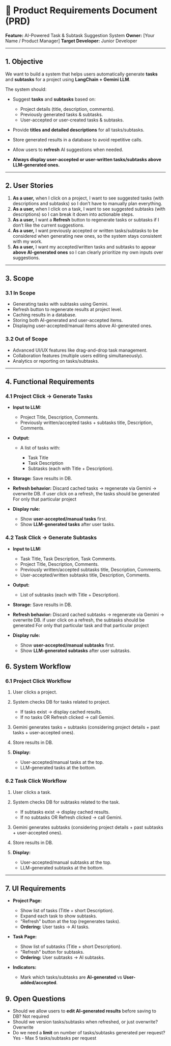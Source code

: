 

# 📄 Product Requirements Document (PRD)

**Feature:** AI-Powered Task & Subtask Suggestion System
**Owner:** [Your Name / Product Manager]
**Target Developer:** Junior Developer

---

## 1. Objective

We want to build a system that helps users automatically generate **tasks** and **subtasks** for a project using **LangChain + Gemini LLM**.

The system should:

* Suggest **tasks** and **subtasks** based on:

  * Project details (title, description, comments).
  * Previously generated tasks & subtasks.
  * User-accepted or user-created tasks & subtasks.
* Provide **titles and detailed descriptions** for all tasks/subtasks.
* Store generated results in a database to avoid repetitive calls.
* Allow users to **refresh** AI suggestions when needed.
* **Always display user-accepted or user-written tasks/subtasks above LLM-generated ones.**

---

## 2. User Stories

1. **As a user,** when I click on a project, I want to see suggested tasks (with descriptions and subtasks) so I don’t have to manually plan everything.
2. **As a user,** when I click on a task, I want to see suggested subtasks (with descriptions) so I can break it down into actionable steps.
3. **As a user,** I want a **Refresh** button to regenerate tasks or subtasks if I don’t like the current suggestions.
4. **As a user,** I want previously accepted or written tasks/subtasks to be considered when generating new ones, so the system stays consistent with my work.
5. **As a user,** I want my accepted/written tasks and subtasks to appear **above AI-generated ones** so I can clearly prioritize my own inputs over suggestions.

---

## 3. Scope

### 3.1 In Scope

* Generating tasks with subtasks using Gemini.
* Refresh button to regenerate results at project level.
* Caching results in a database.
* Storing both AI-generated and user-accepted items.
* Displaying user-accepted/manual items above AI-generated ones.

### 3.2 Out of Scope

* Advanced UI/UX features like drag-and-drop task management.
* Collaboration features (multiple users editing simultaneously).
* Analytics or reporting on tasks/subtasks.

---

## 4. Functional Requirements

### 4.1 Project Click → Generate Tasks

* **Input to LLM:**

  * Project Title, Description, Comments.
  * Previously written/accepted tasks + subtasks title, Description, Comments.
* **Output:**

  * A list of tasks with:

    * Task Title
    * Task Description
    * Subtasks (each with Title + Description).
* **Storage:** Save results in DB.
* **Refresh behavior:** Discard cached tasks → regenerate via Gemini → overwrite DB.
if user click on a refresh, the tasks should be generated For only that particular project

* **Display rule:**

  * Show **user-accepted/manual tasks** first.
  * Show **LLM-generated tasks** after user tasks.

### 4.2 Task Click → Generate Subtasks

* **Input to LLM:**

  * Task Title, Task Description, Task Comments.
  * Project Title, Description, Comments.
  * Previously written/accepted subtasks title, Description, Comments.
  * User-accepted/written subtasks title, Description, Comments.
* **Output:**

  * List of subtasks (each with Title + Description).
* **Storage:** Save results in DB.
* **Refresh behavior:** Discard cached subtasks → regenerate via Gemini → overwrite DB.
if user click on a refresh, the subtasks should be generated For only that particular task and that particular project
* **Display rule:**

  * Show **user-accepted/manual subtasks** first.
  * Show **LLM-generated subtasks** after user subtasks.


## 6. System Workflow

### 6.1 Project Click Workflow

1. User clicks a project.
2. System checks DB for tasks related to project.

   * If tasks exist → display cached results.
   * If no tasks OR Refresh clicked → call Gemini.
3. Gemini generates tasks + subtasks (considering project details + past tasks + user-accepted ones).
4. Store results in DB.
5. **Display:**

   * User-accepted/manual tasks at the top.
   * LLM-generated tasks at the bottom.

### 6.2 Task Click Workflow

1. User clicks a task.
2. System checks DB for subtasks related to the task.

   * If subtasks exist → display cached results.
   * If no subtasks OR Refresh clicked → call Gemini.
3. Gemini generates subtasks (considering project details + past subtasks + user-accepted ones).
4. Store results in DB.
5. **Display:**

   * User-accepted/manual subtasks at the top.
   * LLM-generated subtasks at the bottom.

---

## 7. UI Requirements

* **Project Page:**

  * Show list of tasks (Title + short Description).
  * Expand each task to show subtasks.
  * "Refresh" button at the top (regenerates tasks).
  * **Ordering:** User tasks → AI tasks.

* **Task Page:**

  * Show list of subtasks (Title + short Description).
  * "Refresh" button for subtasks.
  * **Ordering:** User subtasks → AI subtasks.

* **Indicators:**

  * Mark which tasks/subtasks are **AI-generated** vs **User-added/accepted**.

## 9. Open Questions

* Should we allow users to **edit AI-generated results** before saving to DB?
Not required
* Should we version tasks/subtasks when refreshed, or just overwrite?
Overwrite
* Do we need a **limit** on number of tasks/subtasks generated per request?
Yes - Max 5 tasks/subtasks per request

